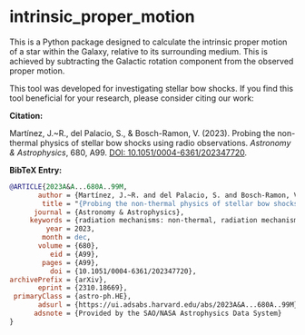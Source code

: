 # intrinsic_proper_motion

This is a Python package designed to calculate the intrinsic proper motion of a star within the Galaxy, relative to its surrounding medium. This is achieved by subtracting the Galactic rotation component from the observed proper motion. 

This tool was developed for investigating stellar bow shocks. If you find this tool beneficial for your research, please consider citing our work:

**Citation:**

Martínez, J.~R., del Palacio, S., & Bosch-Ramon, V. (2023). Probing the non-thermal physics of stellar bow shocks using radio observations. *Astronomy & Astrophysics*, 680, A99. [DOI: 10.1051/0004-6361/202347720](https://doi.org/10.1051/0004-6361/202347720).

**BibTeX Entry:**

```bibtex
@ARTICLE{2023A&A...680A..99M,
       author = {Martínez, J.~R. and del Palacio, S. and Bosch-Ramon, V.},
        title = "{Probing the non-thermal physics of stellar bow shocks using radio observations}",
      journal = {Astronomy & Astrophysics},
     keywords = {radiation mechanisms: non-thermal, radiation mechanisms: thermal, acceleration of particles, shock waves, radio continuum: general, Astrophysics - High Energy Astrophysical Phenomena, Astrophysics - Solar and Stellar Astrophysics},
         year = 2023,
        month = dec,
       volume = {680},
          eid = {A99},
        pages = {A99},
          doi = {10.1051/0004-6361/202347720},
archivePrefix = {arXiv},
       eprint = {2310.18669},
 primaryClass = {astro-ph.HE},
       adsurl = {https://ui.adsabs.harvard.edu/abs/2023A&A...680A..99M},
      adsnote = {Provided by the SAO/NASA Astrophysics Data System}
}
